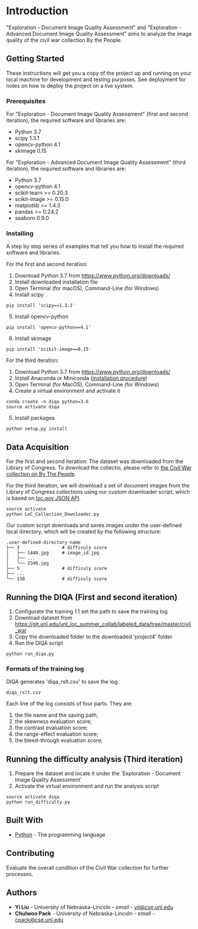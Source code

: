 # Introduction

"Exploration - Document Image Quality Assessment" and "Exploration - Advanced Document Image Quality Assessment" aims to analyze the image quality of the civil war collection By the People.

## Getting Started

These instructions will get you a copy of the project up and running on your local machine for development and testing purposes. See deployment for notes on how to deploy the project on a live system.

### Prerequisites

For "Exploration - Document Image Quality Assessment" (first and second iteration), the required software and libraries are:
* Python 3.7
* scipy 1.3.1
* opencv-python 4.1
* skimage 0.15

For "Exploration - Advanced Document Image Quality Assessment" (third iteration), the required software and libraries are:
* Python 3.7
* opencv-python 4.1
* scikit-learn >= 0.20.3
* scikit-image >= 0.15.0
* matplotlib >= 1.4.3
* pandas >= 0.24.2
* seaborn 0.9.0

### Installing

A step by step series of examples that tell you how to install the required software and libraries.

For the first and second iteration:
1. Download Python 3.7 from <https://www.python.org/downloads/>
2. Install downloaded installation file
3. Open Terminal (for macOS), Command-Line (for Windows)
4. Install scipy
```
pip install 'scipy==1.3.1'
```
5. Install opencv-python
```
pip install 'opencv-python==4.1'
```
6. Install skimage
```
pip install 'scikit-image==0.15'
```

For the third iteration:
1. Download Python 3.7 from <https://www.python.org/downloads/>
2. Install Anaconda or Miniconda ([installation procedure](https://conda.io/docs/user-guide/install/index.html#))
3. Open Terminal (for MacOS), Command-Line (for Windows)
4. Create a virtual environment and activate it
```
conda create -n diqa python=3.6
source activate diqa
```
5. Install packages
```
python setup.py install
```

## Data Acquisition
For the first and second iteration:
The dataset was downloaded from the Library of Congress. To download the collectio, please refer to [the Civil War collection on By The People](https://crowd.loc.gov/topics/civil-war/). 

For the third iteration, we will download a set of document images from the Library of Congress collections using our custom downloader script, which is based on [loc.gov JSON API](https://libraryofcongress.github.io/data-exploration/).
```
source activate
python LoC_Collection_Downloader.py
```
Our custom script downloads and saves images under the user-defined local directory, which will be created by the following structure:
```
.user-defined-directory-name
├── 3                # difficuly score
│   ├── 1440.jpg     # image_id.jpg
│   ├── ...      
│   └── 2340.jpg 
├── 5                # difficuly score
├── ...
└── 130              # difficuly score
```

## Running the DIQA (First and second iteration)

1. Configurate the training
    1.1 set the path to save the training log
1. Download dataset from 
<https://git.unl.edu/unl_loc_summer_collab/labeled_data/tree/master/civil_war>
3. Copy the downloaded folder to the downloaded 'project4' folder
4. Run the DIQA script
```
python run_diqa.py
```

### Formats of the training log

DIQA generates 'diqa_rslt.csv' to save the log.
```
diqa_rslt.csv
```
Each line of the log consists of four parts.
They are:
1. the file name and the saving path;
2. the skewness evaluation score;
3. the contrast evaluation score;
4. the range-effect evaluation score;
5. the bleed-through evaluation score;

## Running the difficulty analysis (Third iteration)
1. Prepare the dataset and locate it under the 'Exploration - Document Image Quality Assessment' 
2. Activate the virtual environment and run the analysis script
```
source activate diqa
python run_difficulty.py
```

## Built With

* [Python](https://www.python.org/) - The programming language

## Contributing

Evaluate the overall condition of the Civil War collection for further processes.

## Authors

* **Yi Liu** - University of Nebraska-Lincoln - *email* - yil@cse.unl.edu
* **Chulwoo Pack** - University of Nebraska-Lincoln - *email* - cpack@cse.unl.edu
